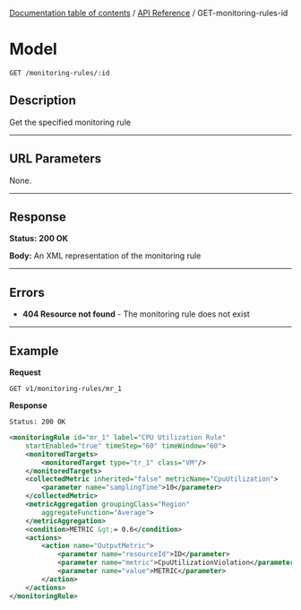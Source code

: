 [Documentation table of contents](../../TOC.md) / [API Reference](../../api.md) / GET-monitoring-rules-id

# Model

	GET /monitoring-rules/:id

## Description
Get the specified monitoring rule

***

## URL Parameters

None.

***

## Response

**Status:** **200 OK**

**Body:** An XML representation of the monitoring rule

***

## Errors

* **404 Resource not found** - The monitoring rule does not exist

***

## Example
**Request**

	GET v1/monitoring-rules/mr_1
	
**Response**

	Status: 200 OK

``` xml
<monitoringRule id="mr_1" label="CPU Utilization Rule"
	startEnabled="true" timeStep="60" timeWindow="60">
	<monitoredTargets>
		<monitoredTarget type="tr_1" class="VM"/>
	</monitoredTargets>
	<collectedMetric inherited="false" metricName="CpuUtilization">
		<parameter name="samplingTime">10</parameter>
	</collectedMetric>
	<metricAggregation groupingClass="Region"
		aggregateFunction="Average">
	</metricAggregation>
	<condition>METRIC &gt;= 0.6</condition>
	<actions>
		<action name="OutputMetric">
			<parameter name="resourceId">ID</parameter>
			<parameter name="metric">CpuUtilizationViolation</parameter>
			<parameter name="value">METRIC</parameter>
		</action>
	</actions>
</monitoringRule>
```

